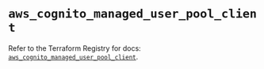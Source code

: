 # `aws_cognito_managed_user_pool_client`

Refer to the Terraform Registry for docs: [`aws_cognito_managed_user_pool_client`](https://registry.terraform.io/providers/hashicorp/aws/5.93.0/docs/resources/cognito_managed_user_pool_client).
